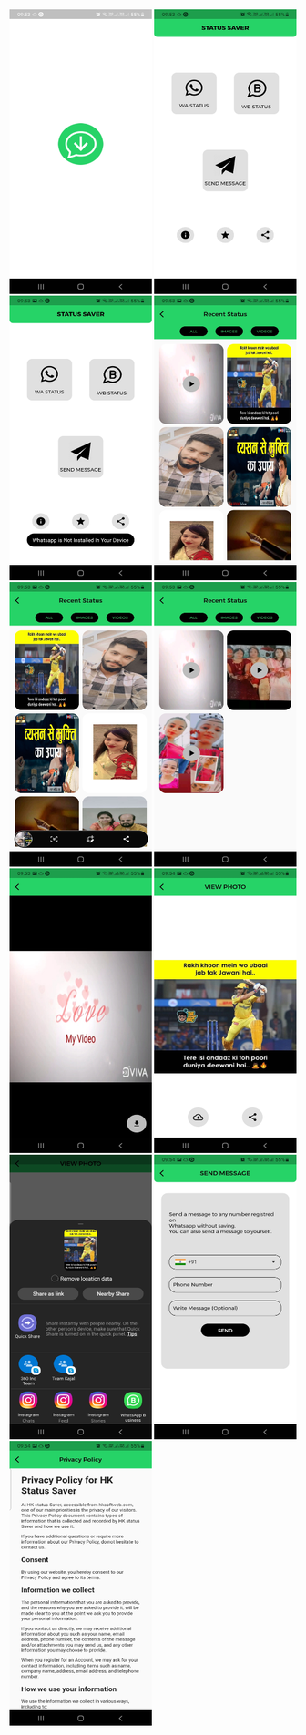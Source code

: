 <div class="row">
<img src="https://raw.githubusercontent.com/RahulMachhiC/status_saver_flutter/main/screenshots/Screenshot_20220422-095329.jpg" width="250" height="500">

<img src="https://raw.githubusercontent.com/RahulMachhiC/status_saver_flutter/main/screenshots/Screenshot_20220422-095333.jpg" width="250" height="500">
    </div>

<img src="https://raw.githubusercontent.com/RahulMachhiC/status_saver_flutter/main/screenshots/Screenshot_20220422-095336.jpg" width="250" height="500">
<img src="https://github.com/RahulMachhiC/status_saver_flutter/blob/main/screenshots/Screenshot_20220422-095342.jpg?raw=true" width="250" height="500">
<img src="https://github.com/RahulMachhiC/status_saver_flutter/blob/main/screenshots/Screenshot_20220422-095345.jpg?raw=true" width="250" height="500">
<img src="https://github.com/RahulMachhiC/status_saver_flutter/blob/main/screenshots/Screenshot_20220422-095350.jpg?raw=true" width="250" height="500">
<img src="https://github.com/RahulMachhiC/status_saver_flutter/blob/main/screenshots/Screenshot_20220422-095356.jpg?raw=true" width="250" height="500">
<img src="https://github.com/RahulMachhiC/status_saver_flutter/blob/main/screenshots/Screenshot_20220422-095404.jpg?raw=true" width="250" height="500">
<img src="https://github.com/RahulMachhiC/status_saver_flutter/blob/main/screenshots/Screenshot_20220422-095421_Android%20System.jpg?raw=true" width="250" height="500">
<img src="https://github.com/RahulMachhiC/status_saver_flutter/blob/main/screenshots/Screenshot_20220422-095435.jpg?raw=true" width="250" height="500">
<img src="https://github.com/RahulMachhiC/status_saver_flutter/blob/main/screenshots/Screenshot_20220422-095443.jpg?raw=true" width="250" height="500">
